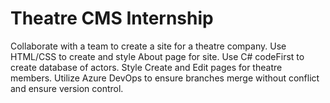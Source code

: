 # Theatre CMS Internship

Collaborate with a team to create a site for a theatre company.
Use HTML/CSS to create and style About page for site.
Use C# codeFirst to create database of actors.
Style Create and Edit pages for theatre members.
Utilize Azure DevOps to ensure branches merge without conflict
and ensure version control.
